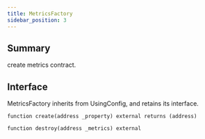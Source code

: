 ```yaml
---
title: MetricsFactory
sidebar_position: 3
---
```


## Summary

create metrics contract.

## Interface

MetricsFactory inherits from UsingConfig, and retains its interface.

`function create(address _property) external returns (address)`

`function destroy(address _metrics) external`
